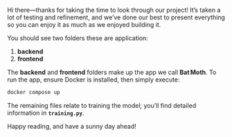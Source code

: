 Hi there—thanks for taking the time to look through our project! It’s taken a lot of testing and refinement, and we’ve done our best to present everything so you can enjoy it as much as we enjoyed building it.

You should see two  folders these are application:

1. **backend**
2. **frontend**

The **backend** and **frontend** folders make up the app we call **Bat Moth**. To run the app, ensure Docker is installed, then simply execute:

```bash
docker compose up
```

The remaining files relate to training the model; you’ll find detailed information in **`training.py`**.

Happy reading, and have a sunny day ahead!

